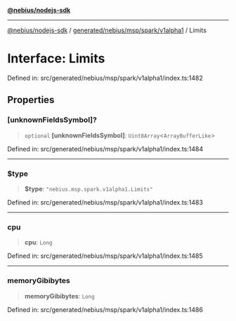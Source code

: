 [**@nebius/nodejs-sdk**](../../../../../../README.md)

***

[@nebius/nodejs-sdk](../../../../../../README.md) / [generated/nebius/msp/spark/v1alpha1](../README.md) / Limits

# Interface: Limits

Defined in: src/generated/nebius/msp/spark/v1alpha1/index.ts:1482

## Properties

### \[unknownFieldsSymbol\]?

> `optional` **\[unknownFieldsSymbol\]**: `Uint8Array`\<`ArrayBufferLike`\>

Defined in: src/generated/nebius/msp/spark/v1alpha1/index.ts:1484

***

### $type

> **$type**: `"nebius.msp.spark.v1alpha1.Limits"`

Defined in: src/generated/nebius/msp/spark/v1alpha1/index.ts:1483

***

### cpu

> **cpu**: `Long`

Defined in: src/generated/nebius/msp/spark/v1alpha1/index.ts:1485

***

### memoryGibibytes

> **memoryGibibytes**: `Long`

Defined in: src/generated/nebius/msp/spark/v1alpha1/index.ts:1486
